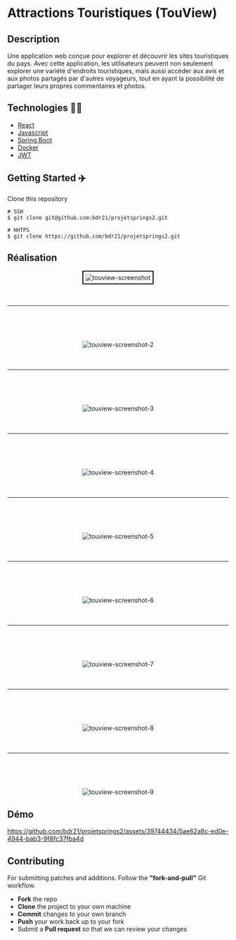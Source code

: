 # Attractions Touristiques (TouView)

## Description

Une application web conçue pour explorer et découvrir les sites touristiques du pays. Avec cette application, les utilisateurs peuvent non seulement explorer une variété d'endroits touristiques, mais aussi accéder aux avis et aux photos partagés par d'autres voyageurs, tout en ayant la possibilité de partager leurs propres commentaires et photos.

## Technologies :man_technologist:

- [React](https://react.dev/)
- [Javascript](https://www.javascript.com/)
- [Spring Boot](https://spring.io/projects/spring-boot)
- [Docker](https://www.docker.com/)
- [JWT](https://jwt.io/)

## Getting Started :airplane:

Clone this repository

```shell
# SSH
$ git clone git@github.com:bdr21/projetsprings2.git

# HHTPS
$ git clone https://github.com/bdr21/projetsprings2.git
```

## Réalisation

<p align=center>
    <p align=center>
        <img src="https://imageupload.io/ib/PFzItZWPgwrcDqb_1694965342.png" alt="touview-screenshot" style="border: 2px solid #000; padding: 5px;"/>
        <br>
        <br>
        <br>
        <hr>
        <br>
        <br>
        <br>
    </p>
    <p align=center>
        <img src="https://imageupload.io/ib/pnjE2jOZw2TMRnX_1694965154.png" alt="touview-screenshot-2"/>
        <br>
        <br>
        <br>
        <hr>
        <br>
        <br>
        <br>
    </p>
    <p align=center>
        <img src="https://imageupload.io/ib/GDnJY7Br9o9D0RM_1694965169.png" alt="touview-screenshot-3"/>
        <br>
        <br>
        <br>
        <hr>
        <br>
        <br>
        <br>
    </p>
    <p align=center>
        <img src="https://imageupload.io/ib/F3soioEWetQv9nM_1694965168.png" alt="touview-screenshot-4"/>
        <br>
        <br>
        <br>
        <hr>
        <br>
        <br>
        <br>
    </p>
    <p align=center>
        <img src="https://imageupload.io/ib/e1ByFvnCO2Z4j8x_1694965127.png" alt="touview-screenshot-5"/>
        <br>
        <br>
        <br>
        <hr>
        <br>
        <br>
        <br>
    </p>
    <p align=center>
        <img src="https://imageupload.io/ib/X027IIJ5wZp4LL3_1694965129.png" alt="touview-screenshot-6"/>
        <br>
        <br>
        <br>
        <hr>
        <br>
        <br>
        <br>
    </p>
    <p align=center>
        <img src="https://imageupload.io/ib/7Z7NsW1pmpL88HK_1694965342.png" alt="touview-screenshot-7"/>
        <br>
        <br>
        <br>
        <hr>
        <br>
        <br>
        <br>
    </p>
    <p align=center>
        <img src="https://imageupload.io/ib/cmku6mely9wJzGd_1694965339.png" alt="touview-screenshot-8"/>
        <br>
        <br>
        <br>
        <hr>
        <br>
        <br>
        <br>
    </p>
    <p align=center>
        <img src="https://imageupload.io/ib/g69nwQcGB7Mnbd8_1694965342.png" alt="touview-screenshot-9"/>
    </p>
</p>

## Démo

https://github.com/bdr21/projetsprings2/assets/39744434/5ae62a6c-ed0e-4944-bab3-9f8fc37fba4d

## Contributing

For submitting patches and additions. Follow the **"fork-and-pull"** Git workflow.

- **Fork** the repo
- **Clone** the project to your own machine
- **Commit** changes to your own branch
- **Push** your work back up to your fork
- Submit a **Pull request** so that we can review your changes
